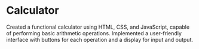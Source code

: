 # Calculator


Created a functional calculator using HTML, CSS, and JavaScript, capable of performing basic arithmetic operations.
Implemented a user-friendly interface with buttons for each operation and a display for input and output.
